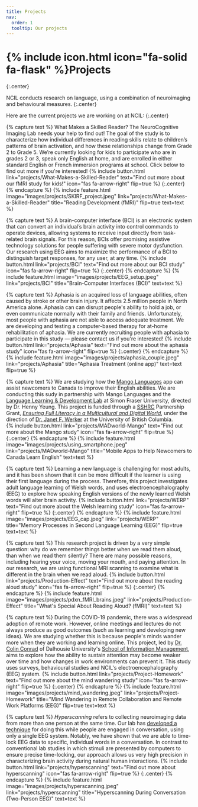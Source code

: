 ```yaml
---
title: Projects
nav:
  order: 1
  tooltip: Our projects
---
```


# {% include icon.html icon="fa-solid fa-flask" %}Projects
{:.center}

NCIL conducts research on language, using a combination of neuroimaging and behavioural measures. 
{:.center}

Here are the current projects we are working on at NCIL:
{:.center}


{% capture text %}
What Makes a Skilled Reader? The NeuroCognitive Imaging Lab needs your help to find out! The goal of the study is to characterize how individual differences in reading skills relate to children’s patterns of brain activation, and how these relationships change from Grade 2 to Grade 5. We’re currently looking for kids to participate who are in grades 2 or 3, speak only English at home, and are enrolled in either standard English or French immersion programs at school. Click below to find out more if you're interested!
{%
  include button.html
  link="projects/What-Makes-a-Skilled-Reader"
  text="Find out more about our fMRI study for kids!"
  icon="fas fa-arrow-right"
  flip=true
%}
{:.center}
{% endcapture %}
{%
  include feature.html
  image="images/projects/SKIRF_project.jpeg"
  link="projects/What-Makes-a-Skilled-Reader"
  title="Reading Development (fMRI)"
  flip=true
  text=text
%}

{% capture text %}
A brain-computer interface (BCI) is an electronic system that can convert an individual’s brain activity into control commands to operate devices, allowing systems to receive input directly from task-related brain signals. For this reason, BCIs offer promising assistive technology solutions for people suffering with severe motor dysfunction. Our research using EEG aims to maximize the performance of a BCI to distinguish target responses, for any user, at any time. 
{%
  include button.html
  link="projects/BCI"
  text="Find out more about our BCI study"
  icon="fas fa-arrow-right"
  flip=true
%}
{:.center}
{% endcapture %}
{%
  include feature.html
  image="images/projects/EEG_setup.jpeg"
  link="projects/BCI"
  title="Brain-Computer Interfaces (BCI)"
  text=text
%}


{% capture text %}
Aphasia is an acquired loss of language abilities, often caused by stroke or other brain injury. It affects 2.5 million people in North America alone. Aphasia can can disrupt people's ability to hold a job, or even communicate normally with their family and friends. Unfortunately, most people with aphasia are not able to access adequate treatment. We are developing and testing a computer-based therapy for at-home rehabilitation of aphasia. We are currently recruiting people with aphasia to participate in this study — please contact us if you're interested!
{%
  include button.html
  link="projects/Aphasia"
  text="Find out more about the aphasia study"
  icon="fas fa-arrow-right"
  flip=true
%}
{:.center}
{% endcapture %}
{%
  include feature.html
  image="images/projects/aphasia_couple.jpeg"
  link="projects/Aphasia"
  title="Aphasia Treatment (online app)"
  text=text
  flip=true
%}


{% capture text %}
We are studying how the [Mango Languages](https://mangolanguages.com) app can assist newcomers to Canada to improve their English abilities. We are conducting this sudy in partnership with Mango Languages and the [Language Learning & Development Lab](https://www.sfu.ca/langdev.html) at Simon Fraser University, directed by Dr. Henny Yeung. This project is funded through a [SSHRC](https://www.sshrc-crsh.gc.ca/home-accueil-eng.aspx) Partnership Grant, [_Ensuring Full Literacy in a Multicultural and Digital World_](https://ensuringliteracy.ca), under the direction of [Dr. Janet F. Werker](https://psych.ubc.ca/profile/janet-werker/) at the University of British Columbia.   
{%
  include button.html
  link="projects/MADworld-Mango"
  text="Find out more about the Mango study"
  icon="fas fa-arrow-right"
  flip=true
%}
{:.center}
{% endcapture %}
{%
  include feature.html
  image="images/projects/using_smartphone.jpeg"
  link="projects/MADworld-Mango"
  title="Mobile Apps to Help Newcomers to Canada Learn English"
  text=text
%}


{% capture text %}
Learning a new language is challenging for most adults, and it has been shown that it can be more difficult if the learner is using their first language during the process. Therefore, this project investigates adult language learning of Welsh words, and uses electroencephalography (EEG) to explore how speaking English versions of the newly learned Welsh words will alter brain activity. 
{%
  include button.html
  link="projects/WERP"
  text="Find out more about the Welsh learning study"
  icon="fas fa-arrow-right"
  flip=true
%}
{:.center}
{% endcapture %}
{%
  include feature.html
  image="images/projects/EEG_cap.jpeg"
  link="projects/WERP"
  title="Memory Processes in Second Language Learning (EEG)"
  flip=true
  text=text
%}


{% capture text %}
This research project is driven by a very simple question: why do we remember things better when we read them aloud, than when we read them silently? There are many possible reasons, including hearing your voice, moving your mouth, and paying attention. In our research, we are using functional MRI scanning to examine what is different in the brain when we read aloud. 
{%
  include button.html
  link="projects/Production-Effect"
  text="Find out more about the reading aloud study"
  icon="fas fa-arrow-right"
  flip=true
%}
{:.center}
{% endcapture %}
{%
  include feature.html
  image="images/projects/pdxn_fMRI_brains.jpeg"
  link="projects/Production-Effect"
  title="What's Special About Reading Aloud? (fMRI)"
  text=text
%}


{% capture text %}
During the COVID-19 pandemic, there was a widespread adoption of remote work. However, online meetings and lectures do not always produce as good outcomes (such as learning and developing new ideas). We are studying whether this is because people's minds wander more when they are working and learning online. This project, led by [Dr. Colin Conrad](https://www.dal.ca/faculty/management/school-of-information-management/faculty-staff/faculty/colin-conrad.html) of Dalhousie University's [School of Information Management](https://www.dal.ca/faculty/management/school-of-information-management.html), aims to explore how the ability to sustain attention may become weaker over time and how changes in work environments can prevent it. This study uses surveys, behavioural studies and NCIL's electroencephalography (EEG) system.
{%
  include button.html
  link="projects/Project-Homework"
  text="Find out more about the mind wandering study"
  icon="fas fa-arrow-right"
  flip=true
%}
{:.center}
{% endcapture %}
{%
  include feature.html
  image="images/projects/mind_wandering.jpeg"
  link="projects/Project-Homework"
  title="Mind Wandering in Remote Collaboration and Remote Work Platforms (EEG)"
  flip=true
  text=text
%}


{% capture text %}
_Hyperscanning_ refers to collecting neuroimaging data from more than one person at the same time. Our lab has [developed a technique](https://doi.org/10.1016/j.mex.2023.102019) for doing this while people are engaged in conversation, using only a single EEG system. Notably, we have shown that we are able to time-lock EEG data to specific, individual words in a conversation. In contrast to conventional lab studies in which stimuli are presented by computers to ensure precise time-locking, our approach allows us very high precision in characterizing brain activity during natural human interactions. 
{%
  include button.html
  link="projects/hyperscanning"
  text="Find out more about hyperscanning"
  icon="fas fa-arrow-right"
  flip=true
%}
{:.center}
{% endcapture %}
{%
  include feature.html
  image="images/projects/hyperscanning.jpeg"
  link="projects/hyperscanning"
  title="Hyperscanning During Conversation (Two-Person EEG)"
  text=text
%}
